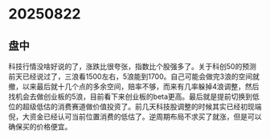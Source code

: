 # 20250822

## 盘中

科技行情没啥好说的了，涨跌比很夸张，指数比个股强多了。关于科创50的预测前天已经说过了，三浪看1500左右，5浪能到1700。自己可能会做完3浪的空间就撤，以来最后就十几个点的多余空间，赔率不够，而来有几率躲掉4浪调整，然后找机会去做创业板的5浪，目前看下来创业板的beta更高。最后就是提前切换到低位的超级低估的消费赛道做价值投资了。前几天科技股调整的时候其实已经初现端倪，大资金已经认可当前位置消费的低估了。逆周期布局不求买了就涨，但是可以确保买的价格便宜。
